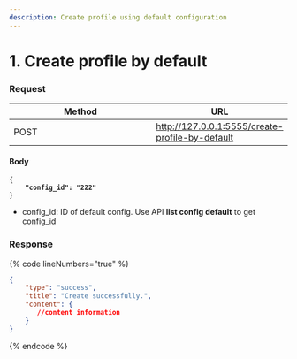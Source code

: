 ```yaml
---
description: Create profile using default configuration
---
```


# 1. Create profile by default



### **Request**

<table><thead><tr><th width="249">Method</th><th>URL</th></tr></thead><tbody><tr><td>POST</td><td><a href="http://127.0.0.1:5555/create-profile-by-default">http://127.0.0.1:5555/create-profile-by-default</a></td></tr></tbody></table>

#### **Body**

<pre class="language-json" data-line-numbers><code class="lang-json">{
<strong>    "config_id": "222"
</strong>}
</code></pre>

* config\_id: ID of default config. Use API **list config default** to get config\_id



### **Response**

{% code lineNumbers="true" %}
```json
{
    "type": "success",
    "title": "Create successfully.",
    "content": {
       //content information 
    }
}
```
{% endcode %}

